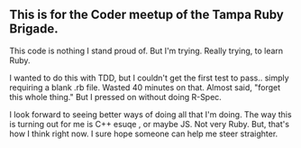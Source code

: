 <h2>This is for the Coder meetup of the Tampa Ruby Brigade.</h2>
This code is nothing I stand proud of.  But I'm trying.  Really trying, to learn Ruby.

I wanted to do this with TDD, but I couldn't get the first test to pass.. simply requiring a blank .rb file.  Wasted 40 minutes on that.  Almost said, "forget this whole thing."  But I pressed on without doing R-Spec.  

I look forward to seeing better ways of doing all that I'm doing.  The way this is turning out for me is C++ esuqe , or maybe JS.  Not very Ruby.  But, that's how I think right now.  I sure hope someone can help me steer straighter.

